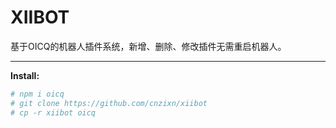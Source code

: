 # XIIBOT

基于OICQ的机器人插件系统，新增、删除、修改插件无需重启机器人。

----

**Install:**

```bash
# npm i oicq
# git clone https://github.com/cnzixn/xiibot
# cp -r xiibot oicq
```

